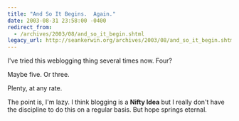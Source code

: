 ```yaml
---
title: "And So It Begins.  Again."
date: 2003-08-31 23:58:00 -0400
redirect_from:
  - /archives/2003/08/and_so_it_begin.shtml
legacy_url: http://seankerwin.org/archives/2003/08/and_so_it_begin.shtml
---
```

<p>I've tried this weblogging thing several times now.  Four?  </p>

<p>Maybe five.  Or three.  </p>

<p>Plenty, at any rate.</p>

<p>The point is, I'm lazy.  I think blogging is a <b>Nifty Idea</b> but I really don't have the discipline to do this on a regular basis.  But hope springs eternal.</p>
